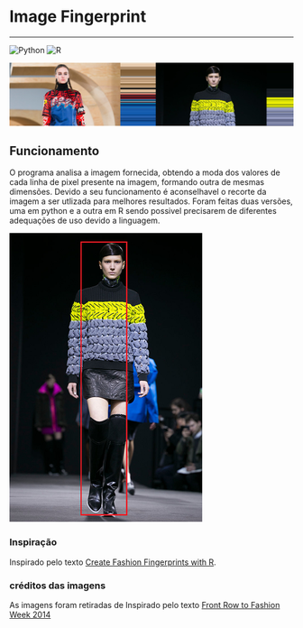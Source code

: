 
# Image Fingerprint 
-----
![Python](https://img.shields.io/badge/python-3670A0?style=for-the-badge&logo=python&logoColor=ffdd54) ![R](https://img.shields.io/badge/r-%23276DC3.svg?style=for-the-badge&logo=r&logoColor=white)

[![capa](img/capa.png "capa")](https://www.nytimes.com/newsgraphics/2014/02/14/fashion-week-editors-picks/index.html "capa")

## Funcionamento

O programa analisa a imagem fornecida, obtendo a moda dos valores de cada linha de pixel presente na imagem, formando outra de mesmas dimensões. Devido a seu funcionamento é aconselhavel o recorte da imagem a ser utlizada para melhores resultados. Foram feitas duas versões, uma em python e a outra em R sendo possivel precisarem de diferentes adequações de uso devido a linguagem.

[![exemplo de corte](img/exemplo_de_corte.png "exemplo de corte")](https://www.nytimes.com/newsgraphics/2014/02/14/fashion-week-editors-picks/index.html "exemplo de corte")

### Inspiração

Inspirado pelo texto [Create Fashion Fingerprints with R](https://www.r-bloggers.com/2014/10/create-fashion-fingerprints-with-r/ "Create Fashion Fingerprints with R").

### créditos das imagens 

As imagens foram retiradas de Inspirado pelo texto [Front Row to Fashion Week 2014](https://www.nytimes.com/newsgraphics/2014/02/14/fashion-week-editors-picks/index.html "Front Row to Fashion Week 2014")                  



